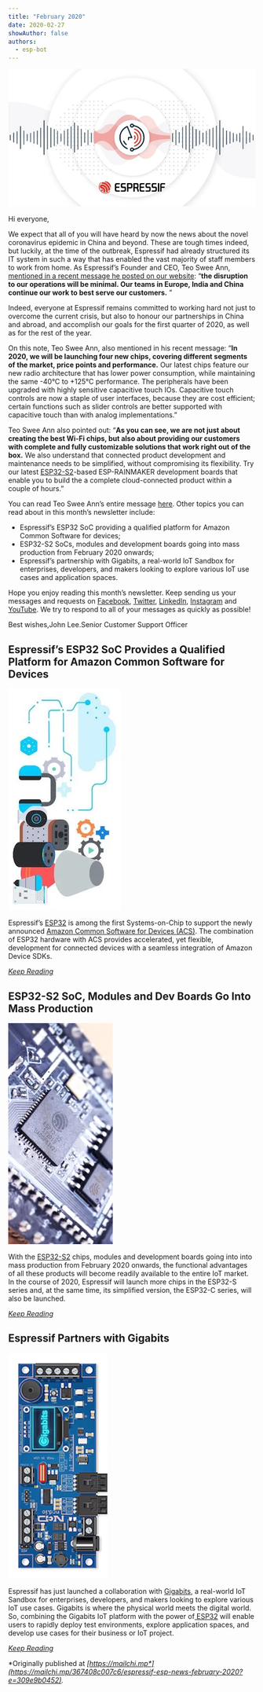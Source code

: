 ```yaml
---
title: "February 2020"
date: 2020-02-27
showAuthor: false
authors: 
  - esp-bot
---
```

![](img/february-1.webp)

Hi everyone,

We expect that all of you will have heard by now the news about the novel coronavirus epidemic in China and beyond. These are tough times indeed, but luckily, at the time of the outbreak, Espressif had already structured its IT system in such a way that has enabled the vast majority of staff members to work from home. As Espressif’s Founder and CEO, Teo Swee Ann, [mentioned in a recent message he posted on our website](https://www.espressif.com/en/news/Espressif_CEO_Letter_2020): “__the disruption to our operations will be minimal. Our teams in Europe, India and China continue our work to best serve our customers.__ ”

Indeed, everyone at Espressif remains committed to working hard not just to overcome the current crisis, but also to honour our partnerships in China and abroad, and accomplish our goals for the first quarter of 2020, as well as for the rest of the year.

On this note, Teo Swee Ann, also mentioned in his recent message: “__In 2020, we will be launching four new chips, covering different segments of the market, price points and performance.__  Our latest chips feature our new radio architecture that has lower power consumption, while maintaining the same -40°C to +125°C performance. The peripherals have been upgraded with highly sensitive capacitive touch IOs. Capacitive touch controls are now a staple of user interfaces, because they are cost efficient; certain functions such as slider controls are better supported with capacitive touch than with analog implementations.”

Teo Swee Ann also pointed out: “__As you can see, we are not just about creating the best Wi-Fi chips, but also about providing our customers with complete and fully customizable solutions that work right out of the box.__  We also understand that connected product development and maintenance needs to be simplified, without compromising its flexibility. Try our latest [ESP32-S2](https://www.espressif.com/sites/default/files/documentation/esp32-s2_datasheet_en.pdf)-based ESP-RAINMAKER development boards that enable you to build the a complete cloud-connected product within a couple of hours.”

You can read Teo Swee Ann’s entire message [here](https://www.espressif.com/en/news/Espressif_CEO_Letter_2020). Other topics you can read about in this month’s newsletter include:

- Espressif’s ESP32 SoC providing a qualified platform for Amazon Common Software for devices;
- ESP32-S2 SoCs, modules and development boards going into mass production from February 2020 onwards;
- Espressif’s partnership with Gigabits, a real-world IoT Sandbox for enterprises, developers, and makers looking to explore various IoT use cases and application spaces.

Hope you enjoy reading this month’s newsletter. Keep sending us your messages and requests on [Facebook](https://www.facebook.com/espressif/), [Twitter](https://twitter.com/EspressifSystem), [LinkedIn](https://www.linkedin.com/company/espressif-systems/), [Instagram](https://www.instagram.com/espressif_systems/) and [YouTube](https://www.youtube.com/channel/UCDBWNF7CJ2U5eLGT7o3rKog). We try to respond to all of your messages as quickly as possible!

Best wishes,John Lee.Senior Customer Support Officer

## Espressif’s ESP32 SoC Provides a Qualified Platform for Amazon Common Software for Devices

![](img/february-2.webp)

Espressif’s [ESP32](https://www.espressif.com/en/products/hardware/esp32/overview) is among the first Systems-on-Chip to support the newly announced [Amazon Common Software for Devices (ACS)](https://developer.amazon.com/acs-devices). The combination of ESP32 hardware with ACS provides accelerated, yet flexible, development for connected devices with a seamless integration of Amazon Device SDKs.

[*Keep Reading*](https://www.espressif.com/en/news/espressif-acs-announcement)

## ESP32-S2 SoC, Modules and Dev Boards Go Into Mass Production

![](img/february-3.webp)

With the [ESP32-S2](https://www.espressif.com/sites/default/files/documentation/esp32-s2_datasheet_en.pdf) chips, modules and development boards going into into mass production from February 2020 onwards, the functional advantages of all these products will become readily available to the entire IoT market. In the course of 2020, Espressif will launch more chips in the ESP32-S series and, at the same time, its simplified version, the ESP32-C series, will also be launched.

[*Keep Reading*](https://www.espressif.com/en/news/ESP32-S2-mass-production)

## Espressif Partners with Gigabits

![](img/february-4.webp)

Espressif has just launched a collaboration with [Gigabits](http://gigabits.io/), a real-world IoT Sandbox for enterprises, developers, and makers looking to explore various IoT use cases. Gigabits is where the physical world meets the digital world. So, combining the Gigabits IoT platform with the power of[ ESP32](https://www.espressif.com/en/products/hardware/esp32/overview) will enable users to rapidly deploy test environments, explore application spaces, and develop use cases for their business or IoT project.

[*Keep Reading*](https://www.espressif.com/en/news/espressif-gigabits)

*Originally published at *[*https://mailchi.mp*](https://mailchi.mp/367408c007c6/espressif-esp-news-february-2020?e=309e9b0452)*.*
